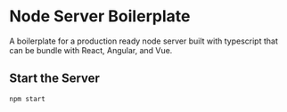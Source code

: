 # Node Server Boilerplate

A boilerplate for a production ready node server built with typescript that can be bundle with React, Angular, and Vue.

## Start the Server

```bash
npm start
```
